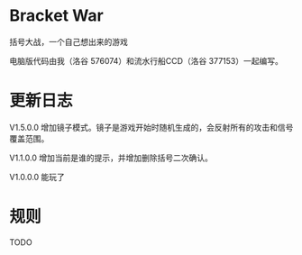 # Bracket War
括号大战，一个自己想出来的游戏

电脑版代码由我（洛谷 576074）和流水行船CCD（洛谷 377153）一起编写。

# 更新日志
V1.5.0.0 增加镜子模式。镜子是游戏开始时随机生成的，会反射所有的攻击和信号覆盖范围。

V1.1.0.0 增加当前是谁的提示，并增加删除括号二次确认。

V1.0.0.0 能玩了

# 规则
TODO
